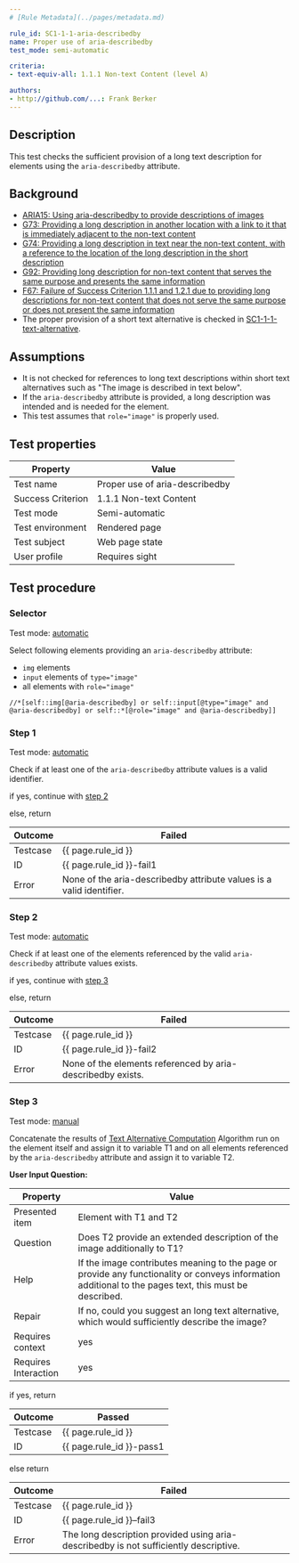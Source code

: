 ```yaml
---
# [Rule Metadata](../pages/metadata.md)

rule_id: SC1-1-1-aria-describedby
name: Proper use of aria-describedby
test_mode: semi-automatic

criteria:
- text-equiv-all: 1.1.1 Non-text Content (level A)

authors:
- http://github.com/...: Frank Berker
---
```


## Description

This test checks the sufficient provision of a long text description for elements using the `aria-describedby` attribute.

## Background

- [ARIA15: Using aria-describedby to provide descriptions of images](http://www.w3.org/TR/2014/NOTE-WCAG20-TECHS-20140916/ARIA15)
- [G73: Providing a long description in another location with a link to it that is immediately adjacent to the non-text content](http://www.w3.org/TR/2014/NOTE-WCAG20-TECHS-20140916/G73)
- [G74: Providing a long description in text near the non-text content, with a reference to the location of the long description in the short description](http://www.w3.org/TR/2014/NOTE-WCAG20-TECHS-20140916/G74)
- [G92: Providing long description for non-text content that serves the same purpose and presents the same information](http://www.w3.org/TR/2014/NOTE-WCAG20-TECHS-20140916/G92)
- [F67: Failure of Success Criterion 1.1.1 and 1.2.1 due to providing long descriptions for non-text content that does not serve the same purpose or does not present the same information](http://www.w3.org/TR/2014/NOTE-WCAG20-TECHS-20140916/F67)
- The proper provision of a short text alternative is checked in [SC1-1-1-text-alternative](SC1-1-1-text-alternative.html).

## Assumptions

- It is not checked for references to long text descriptions within short text alternatives such as "The image is described in text below".
- If the `aria-describedby` attribute is provided, a long description was intended and is needed for the element.
- This test assumes that `role="image"` is properly used.

## Test properties

| Property          | Value
|-------------------|----
| Test name         | Proper use of aria-describedby
| Success Criterion | 1.1.1 Non-text Content
| Test mode         | Semi-automatic
| Test environment  | Rendered page
| Test subject      | Web page state
| User profile      | Requires sight

## Test procedure

### Selector

Test mode: [automatic][AUTO]

Select following elements providing an `aria-describedby` attribute:

- `img` elements
- `input` elements of `type="image"`
- all elements with `role="image"`

````
//*[self::img[@aria-describedby] or self::input[@type="image" and @aria-describedby] or self::*[@role="image" and @aria-describedby]]
````

### Step 1

Test mode: [automatic][AUTO]

Check if at least one of the `aria-describedby` attribute values is a valid identifier.

if yes, continue with [step 2](#step-2)

else, return

| Outcome  | Failed
|----------|-----
| Testcase | {{ page.rule_id }}
| ID       | {{ page.rule_id }}-fail1
| Error    | None of the aria-describedby attribute values is a valid identifier.

### Step 2

Test mode: [automatic][AUTO]

Check if at least one of the elements referenced by the valid `aria-describedby` attribute values exists.

if yes, continue with [step 3](#step-3)

else, return

| Outcome  | Failed
|----------|-----
| Testcase | {{ page.rule_id }}
| ID       | {{ page.rule_id }}-fail2
| Error    | None of the elements referenced by aria-describedby exists.

### Step 3

Test mode: [manual][MANUAL]

Concatenate the results of [Text Alternative Computation][TXTALT] Algorithm run on the element itself and assign it to variable T1 and on all elements referenced by the `aria-describedby` attribute and assign it to variable T2.

**User Input Question:**

| Property             | Value
|----------------------|---------
| Presented item       | Element with T1 and T2
| Question             | Does T2 provide an extended description of the image additionally to T1?
| Help                 | If the image contributes meaning to the page or provide any functionality or conveys information additional to the pages text, this must be described.
| Repair               | If no, could you suggest an long text alternative, which would sufficiently describe the image?
| Requires context     | yes
| Requires Interaction | yes

if yes, return

| Outcome  | Passed
|----------|-----
| Testcase | {{ page.rule_id }}
| ID       | {{ page.rule_id }}-pass1

else return

| Outcome  | Failed
|----------|-----
| Testcase | {{ page.rule_id }}
| ID       | {{ page.rule_id }}–fail3
| Error    | The long description provided using aria-describedby is not sufficiently descriptive.

[AUTO]: ../pages/test-modes.html#automatic
[MANUAL]: ../pages/test-modes.html#manual
[TXTALT]: ../pages/algorithms/text-alternative-compute.html